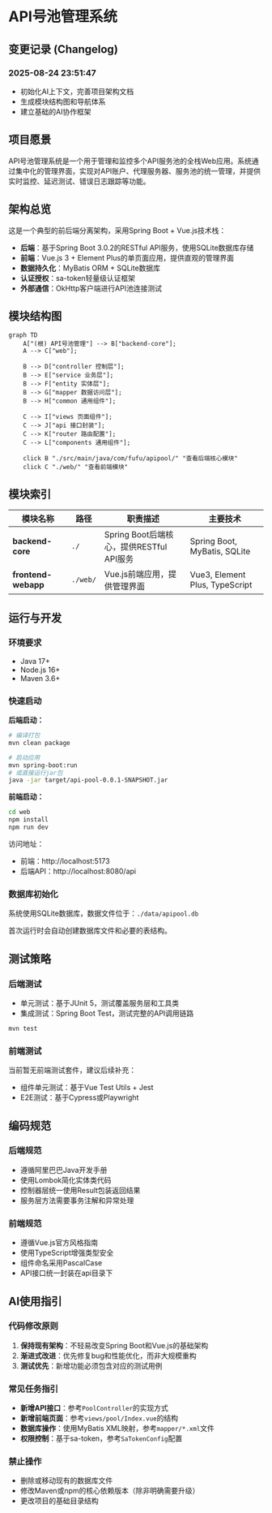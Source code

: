 # API号池管理系统

## 变更记录 (Changelog)

### 2025-08-24 23:51:47
- 初始化AI上下文，完善项目架构文档
- 生成模块结构图和导航体系
- 建立基础的AI协作框架

## 项目愿景

API号池管理系统是一个用于管理和监控多个API服务池的全栈Web应用。系统通过集中化的管理界面，实现对API账户、代理服务器、服务池的统一管理，并提供实时监控、延迟测试、错误日志跟踪等功能。

## 架构总览

这是一个典型的前后端分离架构，采用Spring Boot + Vue.js技术栈：

- **后端**：基于Spring Boot 3.0.2的RESTful API服务，使用SQLite数据库存储
- **前端**：Vue.js 3 + Element Plus的单页面应用，提供直观的管理界面
- **数据持久化**：MyBatis ORM + SQLite数据库
- **认证授权**：sa-token轻量级认证框架
- **外部通信**：OkHttp客户端进行API池连接测试

## 模块结构图

```mermaid
graph TD
    A["(根) API号池管理"] --> B["backend-core"];
    A --> C["web"];
    
    B --> D["controller 控制层"];
    B --> E["service 业务层"];
    B --> F["entity 实体层"];
    B --> G["mapper 数据访问层"];
    B --> H["common 通用组件"];
    
    C --> I["views 页面组件"];
    C --> J["api 接口封装"];
    C --> K["router 路由配置"];
    C --> L["components 通用组件"];
    
    click B "./src/main/java/com/fufu/apipool/" "查看后端核心模块"
    click C "./web/" "查看前端模块"
```

## 模块索引

| 模块名称 | 路径 | 职责描述 | 主要技术 |
|---------|------|---------|---------|
| **backend-core** | `./` | Spring Boot后端核心，提供RESTful API服务 | Spring Boot, MyBatis, SQLite |
| **frontend-webapp** | `./web/` | Vue.js前端应用，提供管理界面 | Vue3, Element Plus, TypeScript |

## 运行与开发

### 环境要求
- Java 17+
- Node.js 16+
- Maven 3.6+

### 快速启动

**后端启动：**
```bash
# 编译打包
mvn clean package

# 启动应用
mvn spring-boot:run
# 或直接运行jar包
java -jar target/api-pool-0.0.1-SNAPSHOT.jar
```

**前端启动：**
```bash
cd web
npm install
npm run dev
```

访问地址：
- 前端：http://localhost:5173
- 后端API：http://localhost:8080/api

### 数据库初始化

系统使用SQLite数据库，数据文件位于：`./data/apipool.db`

首次运行时会自动创建数据库文件和必要的表结构。

## 测试策略

### 后端测试
- 单元测试：基于JUnit 5，测试覆盖服务层和工具类
- 集成测试：Spring Boot Test，测试完整的API调用链路

```bash
mvn test
```

### 前端测试
当前暂无前端测试套件，建议后续补充：
- 组件单元测试：基于Vue Test Utils + Jest
- E2E测试：基于Cypress或Playwright

## 编码规范

### 后端规范
- 遵循阿里巴巴Java开发手册
- 使用Lombok简化实体类代码
- 控制器层统一使用Result包装返回结果
- 服务层方法需要事务注解和异常处理

### 前端规范
- 遵循Vue.js官方风格指南
- 使用TypeScript增强类型安全
- 组件命名采用PascalCase
- API接口统一封装在api目录下

## AI使用指引

### 代码修改原则
1. **保持现有架构**：不轻易改变Spring Boot和Vue.js的基础架构
2. **渐进式改进**：优先修复bug和性能优化，而非大规模重构
3. **测试优先**：新增功能必须包含对应的测试用例

### 常见任务指引
- **新增API接口**：参考`PoolController`的实现方式
- **新增前端页面**：参考`views/pool/Index.vue`的结构
- **数据库操作**：使用MyBatis XML映射，参考`mapper/*.xml`文件
- **权限控制**：基于sa-token，参考`SaTokenConfig`配置

### 禁止操作
- 删除或移动现有的数据库文件
- 修改Maven或npm的核心依赖版本（除非明确需要升级）
- 更改项目的基础目录结构